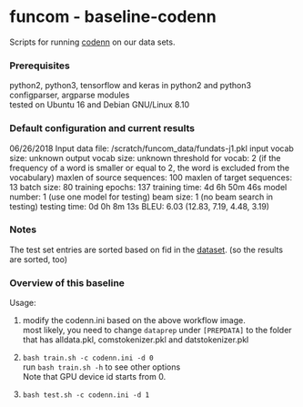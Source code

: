 # funcom - baseline-codenn

Scripts for running [codenn](https://github.com/sjiang1/codenn) on our data sets.

### Prerequisites
python2, python3, tensorflow and keras in python2 and python3 \
configparser, argparse modules \
tested on Ubuntu 16 and Debian GNU/Linux 8.10

### Default configuration and current results
06/26/2018
Input data file: /scratch/funcom_data/fundats-j1.pkl
input vocab size: unknown
output vocab size: unknown
threshold for vocab: 2 (if the frequency of a word is smaller or equal to 2, the word is excluded from the vocabulary)
maxlen of source sequences: 100
maxlen of target sequences: 13
batch size: 80
training epochs: 137
training time: 4d 6h 50m 46s
model number: 1 (use one model for testing)
beam size: 1 (no beam search in testing)
testing time: 0d 0h 8m 13s
BLEU: 6.03 (12.83, 7.19, 4.48, 3.19)

### Notes
The test set entries are sorted based on fid in the [dataset](https://github.com/mcmillco/funcom/tree/master/alpha/dataprep). (so the results are sorted, too)

### Overview of this baseline

Usage:
1) modify the codenn.ini based on the above workflow image.\
   most likely, you need to change ```dataprep``` under ```[PREPDATA]``` to the folder that has alldata.pkl, comstokenizer.pkl and datstokenizer.pkl
2) ```bash train.sh -c codenn.ini -d 0``` \
   run ```bash train.sh -h``` to see other options \
   Note that GPU device id starts from 0.

3) ```bash test.sh -c codenn.ini -d 1```